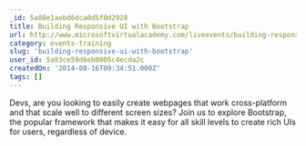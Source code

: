 ```yaml
---
_id: 5a88e1aebd6dca0d5f0d2928
title: Building Responsive UI with Bootstrap
url: http://www.microsoftvirtualacademy.com/liveevents/building-responsive-ui-with-bootstrap
category: events-training
slug: 'building-responsive-ui-with-bootstrap'
user_id: 5a83ce59d6eb0005c4ecda2c
createdOn: '2014-08-16T09:34:51.000Z'
tags: []
---
```


Devs, are you looking to easily create webpages that work cross-platform and that scale well to different screen sizes? Join us to explore Bootstrap, the popular framework that makes it easy for all skill levels to create rich UIs for users, regardless of device.
